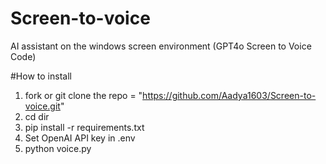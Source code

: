 # Screen-to-voice
AI assistant on the windows screen environment 
(GPT4o Screen to Voice Code)

#How to install 
1) fork or git clone the repo = "https://github.com/Aadya1603/Screen-to-voice.git"
2) cd dir
3) pip install -r requirements.txt
4) Set OpenAI API key in .env
5) python voice.py
